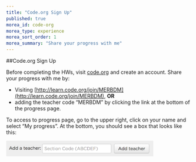```yaml
---
title: "Code.org Sign Up"
published: true
morea_id: code-org
morea_type: experience
morea_sort_order: 1
morea_summary: "Share your progress with me"
---
```

##Code.org Sign Up

Before completing the HWs, visit [code.org](http://www.code.org) and create an account. Share your progress with me by:

 - Visiting [http://learn.code.org/join/MERBDM](http://learn.code.org/join/MERBDM), **OR**
 - adding the teacher code “MERBDM” by clicking the link at the bottom of the progress page.
 
To access to progress page, go to the upper right, click on your name and select “My progress”. At the bottom, you should see a box that looks like this:

<a href="add.png"><img src="add.png" width="400"/></a> 